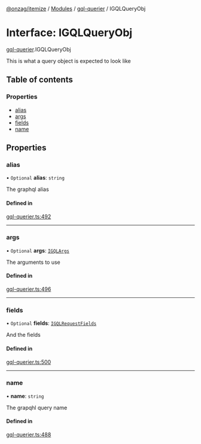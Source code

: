 [@onzag/itemize](../README.md) / [Modules](../modules.md) / [gql-querier](../modules/gql_querier.md) / IGQLQueryObj

# Interface: IGQLQueryObj

[gql-querier](../modules/gql_querier.md).IGQLQueryObj

This is what a query object is expected to look like

## Table of contents

### Properties

- [alias](gql_querier.IGQLQueryObj.md#alias)
- [args](gql_querier.IGQLQueryObj.md#args)
- [fields](gql_querier.IGQLQueryObj.md#fields)
- [name](gql_querier.IGQLQueryObj.md#name)

## Properties

### alias

• `Optional` **alias**: `string`

The graphql alias

#### Defined in

[gql-querier.ts:492](https://github.com/onzag/itemize/blob/f2f29986/gql-querier.ts#L492)

___

### args

• `Optional` **args**: [`IGQLArgs`](gql_querier.IGQLArgs.md)

The arguments to use

#### Defined in

[gql-querier.ts:496](https://github.com/onzag/itemize/blob/f2f29986/gql-querier.ts#L496)

___

### fields

• `Optional` **fields**: [`IGQLRequestFields`](gql_querier.IGQLRequestFields.md)

And the fields

#### Defined in

[gql-querier.ts:500](https://github.com/onzag/itemize/blob/f2f29986/gql-querier.ts#L500)

___

### name

• **name**: `string`

The grapqhl query name

#### Defined in

[gql-querier.ts:488](https://github.com/onzag/itemize/blob/f2f29986/gql-querier.ts#L488)
